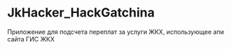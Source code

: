 # JkHacker_HackGatchina
Приложение для подсчета переплат за услуги ЖКХ, использующее апи сайта ГИС ЖКХ
